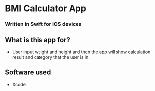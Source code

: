 # BMI Calculator App
### Written in Swift for iOS devices

## What is this app for?
- User input weight and height and then the app will show calculation result and category that the user is in.

## Software used
- Xcode
